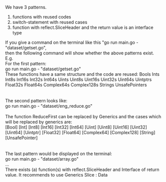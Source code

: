 We have 3 patterns.<br>
1. functions with reused codes<br>
2. switch-statement with reused cases<br>
3. function with reflect.SliceHeader and the return value is an interface type<br>


If you give a command on the terminal like this "go run main.go - "dataset/getset.go",<br>
then the following command will show whether the above patterns exist.<br>
E.g.<br>
For the first pattern:<br>
go run main.go - "dataset/getset.go"<br>
These functions have a same structure and the code are reused: Bools Ints Int8s Int16s Int32s Int64s Uints Uint8s Uint16s Uint32s Uint64s Uintptrs Float32s Float64s Complex64s Complex128s Strings UnsafePointers<br>
<br><br>
The second pattern looks like:<br>
go run main.go - "dataset/eng_reduce.go"<br>
<br>
The function  ReduceFirst  can be replaced by Generics and the cases which will be replaced by generics are:<br>
[Bool] [Int] [Int8] [Int16] [Int32] [Int64] [Uint] [Uint8] [Uint16] [Uint32] [Uint64] [Uintptr] [Float32] [Float64] [Complex64] [Complex128] [String] [UnsafePointer]<br>
<br><br>
The last pattern would be displayed on the terminal: <br>
go run main.go - "dataset/array.go"  <br>
...<br>
There exists (a) function(s) with reflect.SliceHeader and Interface of return value. It recommends to use Generics Slice : Data
<br>
